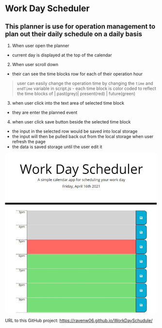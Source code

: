 # Work Day Scheduler

## This planner is use for operation management to plan out their daily schedule on a daily basis 

1. When user open the planner
- current day is displayed at the top of the calendar
2. When user scroll down
- their can see the time blocks row for each of their operation hour
> user can easily change the operation time by changing the `time` and `endTime` variable in script.js
    - each time block is color coded to reflect the time blocks of 
    | past(grey)| present(red) | future(green)
3. when user click into the text area of selected time block
- they are enter the planned event
4. when user click save button beside the selected time block
- the input in the selected row would be saved into local storage
- the input will then be pulled back out from the local storage when user refresh the page
- the data is saved storage until the user edit it

<img src="assets\js\WSimage.JPG" width="500">

URL to this GitHub project:
https://ravenw06.github.io/WorkDaySchudule/